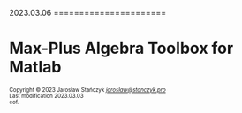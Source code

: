 2023.03.06 ======================
# Max-Plus Algebra Toolbox for Matlab

<sub><sub>
Copyright &copy; 2023 Jarosław Stańczyk *<jaroslaw@stanczyk.pro>*  
Last modification 2023.03.03  
</sub></sub>
<sub><sub>
eof.
</sub></sub>

